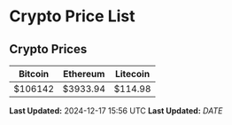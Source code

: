 # Crypto Price List

## Crypto Prices
| Bitcoin | Ethereum | Litecoin |
| ------- | -------- | -------- |
| $106142 | $3933.94 | $114.98 |
**Last Updated:** 2024-12-17 15:56 UTC
**Last Updated:** $DATE$
